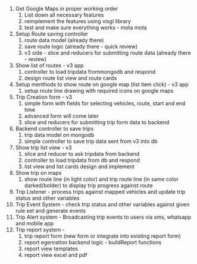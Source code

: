 1. Get Google Maps in proper working order
   1. List down all necessary features
   2. reimplement the features using visgl library
   3. test and make sure everything works - mota mota
2. Setup Route saving controller
   1. route data model (already there)
   2. save route logic (already there - quick review)
   3. v3 side - slice and reducers for submitting route data (already there - review)
3. Show list of routes - v3 app
   1. controller to load tripdata frommongodb and respond
   2. design route list view and route cards
4. Setup menthods to show route on google map (list item click) - v3 app
   1. setup route line drawing with required icons on google maps
5. Trip Creation form - v3
   1. simple form with fields for selecting vehicles, route, start and end time
   2. advanced form will come later
   3. slice and reducers for submitting trip form data to backend
6. Backend controller to save trips
   1. trip data model on mongodb
   2. simple controller to save trip data sent from v3 into db
7. Show trip list view - v3
   1. slice and reducer to ask tripdata from backend
   2. controller to load tripdata from db and respond
   3. list view and list cards design and implement
8. Show trip on maps
   1. show route line (in light color) and trip route line (in same color darked/bolder) to display trip progress against route
9.  Trip Listener - process trips against mapped vehicles and update trip status and other variables
10. Trip Event System - check trip status and other variables against given rule set and generate events
11. Trip Alert system - Broadcasting trip events to users via sms, whatsapp and mobile app
12. Trip report system - 
    1.  trip report form (new form or integrate into existing report form)
    2.  report egenration backend logic - buildReport functions
    3.  report view templates
    4.  report view excel and pdf